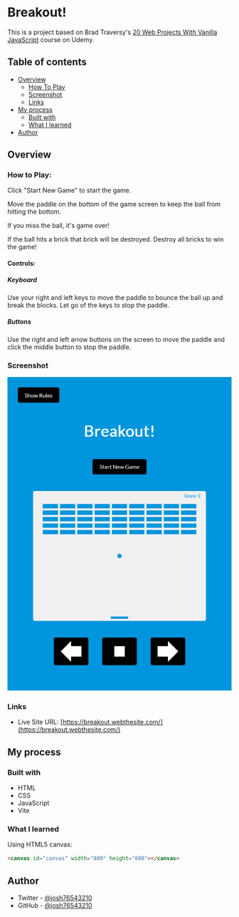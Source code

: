 # Breakout!

This is a project based on Brad Traversy's [20 Web Projects With Vanilla JavaScript](https://www.udemy.com/course/web-projects-with-vanilla-javascript/) course on Udemy.

## Table of contents

- [Overview](#overview)
  - [How To Play](#how-to-play)
  - [Screenshot](#screenshot)
  - [Links](#links)
- [My process](#my-process)
  - [Built with](#built-with)
  - [What I learned](#what-i-learned)
- [Author](#author)

## Overview

### How to Play:

Click "Start New Game" to start the game.

Move the paddle on the bottom of the game screen to keep the ball from hitting the bottom.

If you miss the ball, it's game over!

If the ball hits a brick that brick will be destroyed. Destroy all bricks to win the game!

#### Controls:

##### Keyboard

Use your right and left keys to move the paddle to bounce the ball up and break the blocks. Let go of the keys to stop the paddle.

##### Buttons

Use the right and left arrow buttons on the screen to move the paddle and click the middle button to stop the paddle.

### Screenshot

![](./screenshot.png)

### Links

- Live Site URL: [https://breakout.webthesite.com/](https://breakout.webthesite.com/)

## My process

### Built with

- HTML
- CSS
- JavaScript
- Vite

### What I learned

Using HTML5 canvas:

```html
<canvas id="canvas" width="800" height="600"></canvas>
```

## Author

- Twitter - [@josh76543210](https://www.twitter.com/josh76543210)
- GitHub - [@josh76543210](https://www.github.com/josh76543210)
